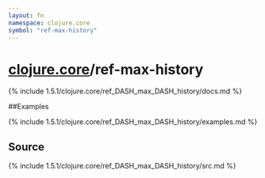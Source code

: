 ```yaml
---
layout: fn
namespace: clojure.core
symbol: "ref-max-history"
---
```


# [clojure.core](../)/ref-max-history

{% include 1.5.1/clojure.core/ref_DASH_max_DASH_history/docs.md %}

##Examples

{% include 1.5.1/clojure.core/ref_DASH_max_DASH_history/examples.md %}
## Source
{% include 1.5.1/clojure.core/ref_DASH_max_DASH_history/src.md %}

